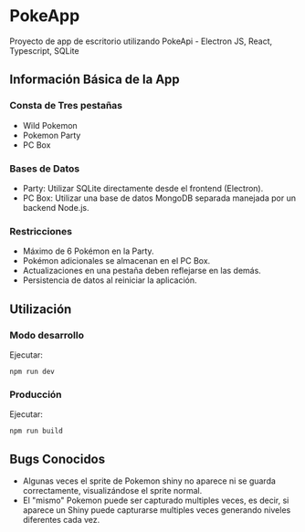 # PokeApp
 Proyecto de app de escritorio utilizando PokeApi - Electron JS, React, Typescript, SQLite

## Información Básica de la App

### Consta de Tres pestañas

- Wild Pokemon
- Pokemon Party
- PC Box

### Bases de Datos

- Party: Utilizar SQLite directamente desde el frontend (Electron).
- PC Box: Utilizar una base de datos MongoDB separada manejada por un backend Node.js.

### Restricciones

- Máximo de 6 Pokémon en la Party.
- Pokémon adicionales se almacenan en el PC Box.
- Actualizaciones en una pestaña deben reflejarse en las demás.
- Persistencia de datos al reiniciar la aplicación.


## Utilización

### Modo desarrollo

Ejecutar:
```
npm run dev
```


### Producción
Ejecutar:

```
npm run build
```

## Bugs Conocidos

- Algunas veces el sprite de Pokemon shiny no aparece ni se guarda correctamente, visualizándose el sprite normal.
- El "mismo" Pokemon puede ser capturado multiples veces, es decir, si aparece un Shiny puede capturarse multiples veces generando niveles diferentes cada vez.
